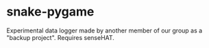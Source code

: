 # snake-pygame
Experimental data logger made by another member of our group as a "backup project". Requires senseHAT.
